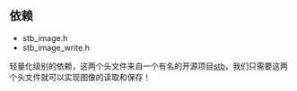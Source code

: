 ## 依赖
* stb_image.h 
* stb_image_write.h 
 
轻量化级别的依赖，这两个头文件来自一个有名的开源项目[stb](https://github.com/nothings/stb)，我们只需要这两个头文件就可以实现图像的读取和保存！